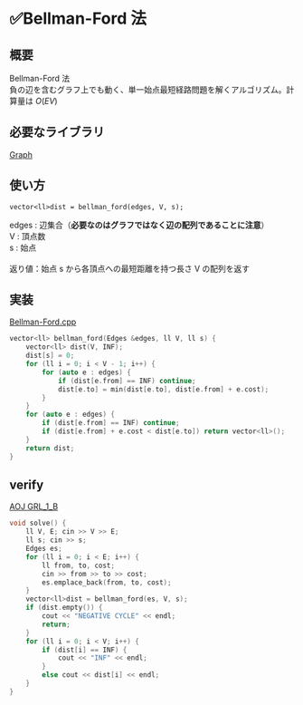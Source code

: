 # ✅Bellman-Ford 法

## 概要
Bellman-Ford 法<br>
負の辺を含むグラフ上でも動く、単一始点最短経路問題を解くアルゴリズム。計算量は $O(EV)$ 

## 必要なライブラリ
[Graph](https://github.com/Oxojo/Oxojo-Library/blob/main/Graph/Graph.md)

## 使い方
```
vector<ll>dist = bellman_ford(edges, V, s);
```
edges : 辺集合（**必要なのはグラフではなく辺の配列であることに注意**）<br>
V : 頂点数<br>
s : 始点<br>
<br>
返り値：始点 s から各頂点への最短距離を持つ長さ V の配列を返す

## 実装
[Bellman-Ford.cpp](https://github.com/Oxojo/Oxojo-Library/blob/main/Graph/Bellman-Ford.cpp)
```cpp
vector<ll> bellman_ford(Edges &edges, ll V, ll s) {
    vector<ll> dist(V, INF);
    dist[s] = 0;
    for (ll i = 0; i < V - 1; i++) {
        for (auto e : edges) {
            if (dist[e.from] == INF) continue;
            dist[e.to] = min(dist[e.to], dist[e.from] + e.cost);
        }
    }
    for (auto e : edges) {
        if (dist[e.from] == INF) continue;
        if (dist[e.from] + e.cost < dist[e.to]) return vector<ll>();
    }
    return dist;
}
```

## verify
[AOJ GRL_1_B](https://onlinejudge.u-aizu.ac.jp/courses/library/5/GRL/1/GRL_1_B)
```cpp
void solve() {
	ll V, E; cin >> V >> E;
	ll s; cin >> s;
	Edges es;
	for (ll i = 0; i < E; i++) {
		ll from, to, cost;
		cin >> from >> to >> cost;
		es.emplace_back(from, to, cost);
	}
	vector<ll>dist = bellman_ford(es, V, s);
	if (dist.empty()) {
		cout << "NEGATIVE CYCLE" << endl;
		return;
	}
	for (ll i = 0; i < V; i++) {
		if (dist[i] == INF) {
			cout << "INF" << endl;
		}
		else cout << dist[i] << endl;
	}
}
```
